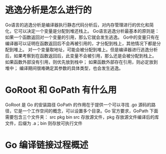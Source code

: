# 逃逸分析是怎么进行的
Go语言的逃逸分析是编译器执行静态代码分析后，对内存管理进行的优化和简化，它可以决定一个变量是分配到堆还栈上。
Go语言逃逸分析最基本的原则是：如果一个函数返回对一个变量的引用，那么它就会发生逃逸。
Go中的变量只有在编译器可以证明在函数返回后不会再被引用的，才分配到栈上，其他情况下都是分配到堆上。
对一个变量取地址，可能会被分配到堆上。但是编译器进行逃逸分析后，如果考察到在函数返回后，此变量不会被引用，那么还是会被分配到栈上。
如果函数外部没有引用，则优先放到栈中；
如果函数外部存在引用，则必定放到堆中；
编译期间很难确定其参数的具体类型，也会发生逃逸。
# GoRoot 和 GoPath 有什么用
GoRoot 是 Go 的安装路径
GoPath 的作用在于提供一个可以寻找 .go 源码的路径，它是一个工作空间的概念，可以设置多个目录。Go 官方要求，GoPath 下面需要包含三个文件夹：
src
pkg
bin
src 存放源文件，pkg 存放源文件编译后的库文件，后缀为 .a；bin 则存放可执行文件
# Go 编译链接过程概述